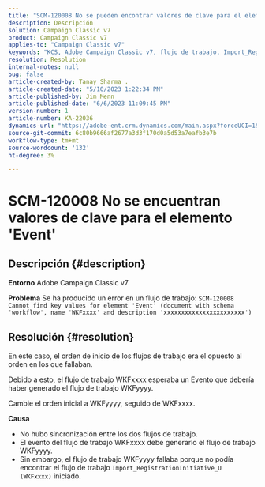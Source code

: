 ```yaml
---
title: "SCM-120008 No se pueden encontrar valores de clave para el elemento 'Event'"
description: Descripción
solution: Campaign Classic v7
product: Campaign Classic v7
applies-to: "Campaign Classic v7"
keywords: "KCS, Adobe Campaign Classic v7, flujo de trabajo, Import_RegistrationInitiative_U, error, resolución de problemas, ACC, buscar, valores clave, SCM-120008"
resolution: Resolution
internal-notes: null
bug: false
article-created-by: Tanay Sharma .
article-created-date: "5/10/2023 1:22:34 PM"
article-published-by: Jim Menn
article-published-date: "6/6/2023 11:09:45 PM"
version-number: 1
article-number: KA-22036
dynamics-url: "https://adobe-ent.crm.dynamics.com/main.aspx?forceUCI=1&pagetype=entityrecord&etn=knowledgearticle&id=37abd0b7-35ef-ed11-8849-6045bd0065b6"
source-git-commit: 6c80b9666af2677a3d3f170d0a5d53a7eafb3e7b
workflow-type: tm+mt
source-wordcount: '132'
ht-degree: 3%

---
```


# SCM-120008 No se encuentran valores de clave para el elemento &#39;Event&#39;

## Descripción {#description}


<b>Entorno</b>
Adobe Campaign Classic v7

<b>Problema</b>
Se ha producido un error en un flujo de trabajo:
`SCM-120008 Cannot find key values for element 'Event' (document with schema 'workflow', name 'WKFxxxx' and description 'xxxxxxxxxxxxxxxxxxxxxxx')`

## Resolución {#resolution}


En este caso, el orden de inicio de los flujos de trabajo era el opuesto al orden en los que fallaban.

Debido a esto, el flujo de trabajo WKFxxxx esperaba un Evento que debería haber generado el flujo de trabajo WKFyyyy.

Cambie el orden inicial a WKFyyyy, seguido de WKFxxxx.

<b>Causa</b>

- No hubo sincronización entre los dos flujos de trabajo.
- El evento del flujo de trabajo WKFxxxx debe generarlo el flujo de trabajo WKFyyyy.
- Sin embargo, el flujo de trabajo WKFyyyy fallaba porque no podía encontrar el flujo de trabajo `Import_RegistrationInitiative_U (WKFxxxx)` iniciado.



